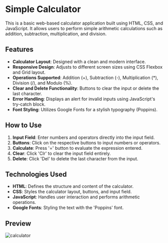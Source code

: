 # Simple Calculator

This is a basic web-based calculator application built using HTML, CSS, and JavaScript. It allows users to perform simple arithmetic calculations such as addition, subtraction, multiplication, and division.

## Features

- **Calculator Layout**: Designed with a clean and modern interface.
- **Responsive Design**: Adjusts to different screen sizes using CSS Flexbox and Grid layout.
- **Operations Supported**: Addition (+), Subtraction (-), Multiplication (*), Division (/), and Modulo (%).
- **Clear and Delete Functionality**: Buttons to clear the input or delete the last character.
- **Error Handling**: Displays an alert for invalid inputs using JavaScript's try-catch block.
- **Font Styling**: Utilizes Google Fonts for a stylish typography (Poppins).

## How to Use

1. **Input Field**: Enter numbers and operators directly into the input field.
2. **Buttons**: Click on the respective buttons to input numbers or operators.
3. **Calculate**: Press '=' button to evaluate the expression entered.
4. **Clear**: Click 'Clr' to clear the input field entirely.
5. **Delete**: Click 'Del' to delete the last character from the input.

## Technologies Used

- **HTML**: Defines the structure and content of the calculator.
- **CSS**: Styles the calculator layout, buttons, and input field.
- **JavaScript**: Handles user interaction and performs arithmetic operations.
- **Google Fonts**: Styling the text with the 'Poppins' font.

## Preview
![calculator](https://github.com/MANOJKUMAR0404/Calculator/assets/159749880/a907c71d-469e-44c3-bef5-754ff6be52b3)

